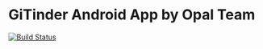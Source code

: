 # GiTinder Android App by Opal Team
[![Build Status](https://circleci.com/gh/greenfox-academy/opal-gitinder-android.svg?style=svg)](https://circleci.com/gh/greenfox-academy/opal-gitinder-android)
